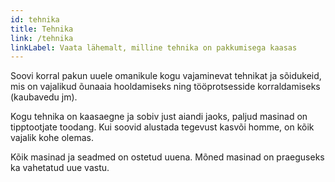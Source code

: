 ```yaml
---
id: tehnika
title: Tehnika
link: /tehnika
linkLabel: Vaata lähemalt, milline tehnika on pakkumisega kaasas
---
```


Soovi korral pakun uuele omanikule kogu vajaminevat tehnikat ja sõidukeid, mis on vajalikud õunaaia hooldamiseks ning tööprotsesside korraldamiseks (kaubavedu jm).

Kogu tehnika on kaasaegne ja sobiv just aiandi jaoks, paljud masinad on tipptootjate toodang. Kui soovid alustada tegevust kasvõi homme, on kõik vajalik kohe olemas.

Kõik masinad ja seadmed on ostetud uuena. Mõned masinad on praeguseks ka vahetatud uue vastu.
